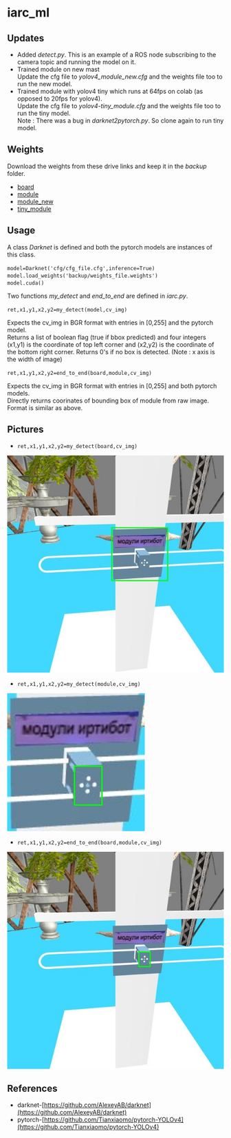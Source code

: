 # iarc_ml

## Updates

- Added *detect.py*. This is an example of a ROS node subscribing to the camera topic and running the model on it.
- Trained module on new mast\
Update the cfg file to *yolov4_module_new.cfg* and the weights file too to run the new model.
- Trained module with yolov4 tiny which runs at 64fps on colab (as opposed to 20fps for yolov4).\
Update the cfg file to *yolov4-tiny_module.cfg* and the weights file too to run the tiny model.\
Note : There was a bug in *darknet2pytorch.py*. So clone again to run tiny model. 

## Weights

Download the weights from these drive links and keep it in the *backup* folder.

- [board](https://drive.google.com/file/d/1W63HaBdtmTq_cT1u0SDh5tvrRmQTD4zI/view?usp=sharing)
- [module](https://drive.google.com/file/d/1-aGdPU61z8n1VrkYkSnyJPlVrKuZUq4A/view?usp=sharing)
- [module_new](https://drive.google.com/file/d/1Mbv-Mt756YZ_OKRp_Sf20Q3lilPeooei/view?usp=sharing)
- [tiny_module](https://drive.google.com/file/d/1VfXnKt03awvFPVqv9OVbZf6G2q3r_pEB/view?usp=sharing)

## Usage 

A class *Darknet* is defined and both the pytorch models are instances of this class.

`model=Darknet('cfg/cfg_file.cfg',inference=True)`\
`model.load_weights('backup/weights_file.weights')`\
`model.cuda()`

Two functions *my_detect* and *end_to_end* are defined in *iarc.py*.

`ret,x1,y1,x2,y2=my_detect(model,cv_img)`

Expects the cv_img in BGR format with entries in [0,255] and the pytorch model.\
Returns a list of boolean flag (true if bbox predicted) and four integers (x1,y1) is the coordinate of top left corner and (x2,y2) is the coordinate of the bottom right corner. Returns 0's if no box is detected. (Note : x axis is the width of image)

`ret,x1,y1,x2,y2=end_to_end(board,module,cv_img)`

Expects the cv_img in BGR format with entries in [0,255] and both pytorch models.\
Directly returns coorinates of bounding box of module from raw image. Format is similar as above.

## Pictures

- `ret,x1,y1,x2,y2=my_detect(board,cv_img)`

![board model](pytorch-yolov4/data/board.jpg)

- `ret,x1,y1,x2,y2=my_detect(module,cv_img)`

![module model](pytorch-yolov4/data/module.jpg)

- `ret,x1,y1,x2,y2=end_to_end(board,module,cv_img)`

![both models using *end_to_end*](pytorch-yolov4/data/end_to_end.jpg)

## References 

- darknet-[https://github.com/AlexeyAB/darknet](https://github.com/AlexeyAB/darknet)
- pytorch-[https://github.com/Tianxiaomo/pytorch-YOLOv4](https://github.com/Tianxiaomo/pytorch-YOLOv4)